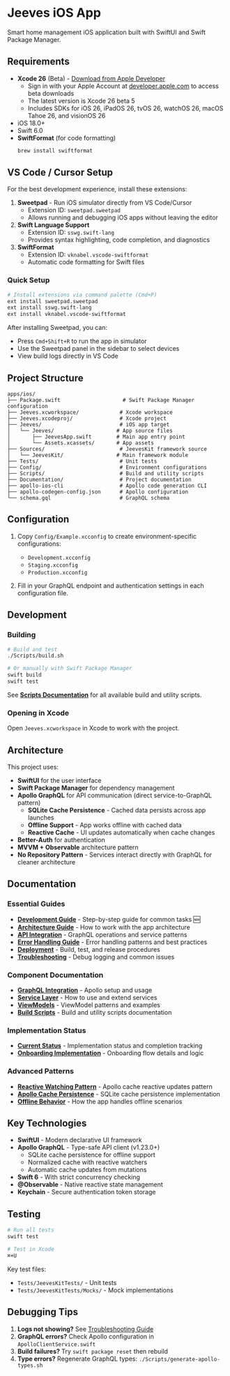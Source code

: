 # Jeeves iOS App

Smart home management iOS application built with SwiftUI and Swift Package Manager.

## Requirements

- **Xcode 26** (Beta) - [Download from Apple Developer](https://developer.apple.com/xcode/)
  - Sign in with your Apple Account at [developer.apple.com](https://developer.apple.com) to access beta downloads
  - The latest version is Xcode 26 beta 5
  - Includes SDKs for iOS 26, iPadOS 26, tvOS 26, watchOS 26, macOS Tahoe 26, and visionOS 26
- iOS 18.0+
- Swift 6.0
- **SwiftFormat** (for code formatting)
  ```bash
  brew install swiftformat
  ```

## VS Code / Cursor Setup

For the best development experience, install these extensions:

1. **Sweetpad** - Run iOS simulator directly from VS Code/Cursor
   - Extension ID: `sweetpad.sweetpad`
   - Allows running and debugging iOS apps without leaving the editor
2. **Swift Language Support**
   - Extension ID: `sswg.swift-lang`
   - Provides syntax highlighting, code completion, and diagnostics
3. **SwiftFormat**
   - Extension ID: `vknabel.vscode-swiftformat`
   - Automatic code formatting for Swift files

### Quick Setup

```bash
# Install extensions via command palette (Cmd+P)
ext install sweetpad.sweetpad
ext install sswg.swift-lang
ext install vknabel.vscode-swiftformat
```

After installing Sweetpad, you can:

- Press `Cmd+Shift+R` to run the app in simulator
- Use the Sweetpad panel in the sidebar to select devices
- View build logs directly in VS Code

## Project Structure

```
apps/ios/
├── Package.swift                    # Swift Package Manager configuration
├── Jeeves.xcworkspace/             # Xcode workspace
├── Jeeves.xcodeproj/               # Xcode project
├── Jeeves/                         # iOS app target
│   └── Jeeves/                    # App source files
│       ├── JeevesApp.swift        # Main app entry point
│       └── Assets.xcassets/       # App assets
├── Sources/                        # JeevesKit framework source
│   └── JeevesKit/                 # Main framework module
├── Tests/                          # Unit tests
├── Config/                         # Environment configurations
├── Scripts/                        # Build and utility scripts
├── Documentation/                  # Project documentation
├── apollo-ios-cli                  # Apollo code generation CLI
├── apollo-codegen-config.json      # Apollo configuration
└── schema.gql                      # GraphQL schema
```

## Configuration

1. Copy `Config/Example.xcconfig` to create environment-specific configurations:
   - `Development.xcconfig`
   - `Staging.xcconfig`
   - `Production.xcconfig`

2. Fill in your GraphQL endpoint and authentication settings in each configuration file.

## Development

### Building

```bash
# Build and test
./Scripts/build.sh

# Or manually with Swift Package Manager
swift build
swift test
```

See **[Scripts Documentation](Scripts/README.md)** for all available build and utility scripts.

### Opening in Xcode

Open `Jeeves.xcworkspace` in Xcode to work with the project.

## Architecture

This project uses:

- **SwiftUI** for the user interface
- **Swift Package Manager** for dependency management
- **Apollo GraphQL** for API communication (direct service-to-GraphQL pattern)
  - **SQLite Cache Persistence** - Cached data persists across app launches
  - **Offline Support** - App works offline with cached data
  - **Reactive Cache** - UI updates automatically when cache changes
- **Better-Auth** for authentication
- **MVVM + Observable** architecture pattern
- **No Repository Pattern** - Services interact directly with GraphQL for cleaner architecture

## Documentation

### Essential Guides

- **[Development Guide](Documentation/DEVELOPMENT_GUIDE.md)** - Step-by-step guide for common tasks 🆕
- **[Architecture Guide](Documentation/ARCHITECTURE.md)** - How to work with the app architecture
- **[API Integration](Documentation/API_INTEGRATION.md)** - GraphQL operations and service patterns
- **[Error Handling Guide](Documentation/ERROR_HANDLING_GUIDE.md)** - Error handling patterns and best practices
- **[Deployment](Documentation/DEPLOYMENT.md)** - Build, test, and release procedures
- **[Troubleshooting](Documentation/TROUBLESHOOTING.md)** - Debug logging and common issues

### Component Documentation

- **[GraphQL Integration](Sources/JeevesKit/GraphQL/README.md)** - Apollo setup and usage
- **[Service Layer](Sources/JeevesKit/Services/README.md)** - How to use and extend services
- **[ViewModels](Sources/JeevesKit/ViewModels/README.md)** - ViewModel patterns and examples
- **[Build Scripts](Scripts/README.md)** - Build and utility scripts documentation

### Implementation Status

- **[Current Status](Documentation/CURRENT_STATUS.md)** - Implementation status and completion tracking
- **[Onboarding Implementation](Documentation/ONBOARDING_IMPLEMENTATION.md)** - Onboarding flow details and logic

### Advanced Patterns

- **[Reactive Watching Pattern](Documentation/REACTIVE_WATCHING_PATTERN.md)** - Apollo cache reactive updates pattern
- **[Apollo Cache Persistence](Documentation/APOLLO_CACHE_PERSISTENCE.md)** - SQLite cache persistence implementation
- **[Offline Behavior](Documentation/OFFLINE_BEHAVIOR.md)** - How the app handles offline scenarios

## Key Technologies

- **SwiftUI** - Modern declarative UI framework
- **Apollo GraphQL** - Type-safe API client (v1.23.0+)
  - SQLite cache persistence for offline support
  - Normalized cache with reactive watchers
  - Automatic cache updates from mutations
- **Swift 6** - With strict concurrency checking
- **@Observable** - Native reactive state management
- **Keychain** - Secure authentication token storage

## Testing

```bash
# Run all tests
swift test

# Test in Xcode
⌘+U
```

Key test files:

- `Tests/JeevesKitTests/` - Unit tests
- `Tests/JeevesKitTests/Mocks/` - Mock implementations

## Debugging Tips

1. **Logs not showing?** See [Troubleshooting Guide](Documentation/TROUBLESHOOTING.md)
2. **GraphQL errors?** Check Apollo configuration in `ApolloClientService.swift`
3. **Build failures?** Try `swift package reset` then rebuild
4. **Type errors?** Regenerate GraphQL types: `./Scripts/generate-apollo-types.sh`
